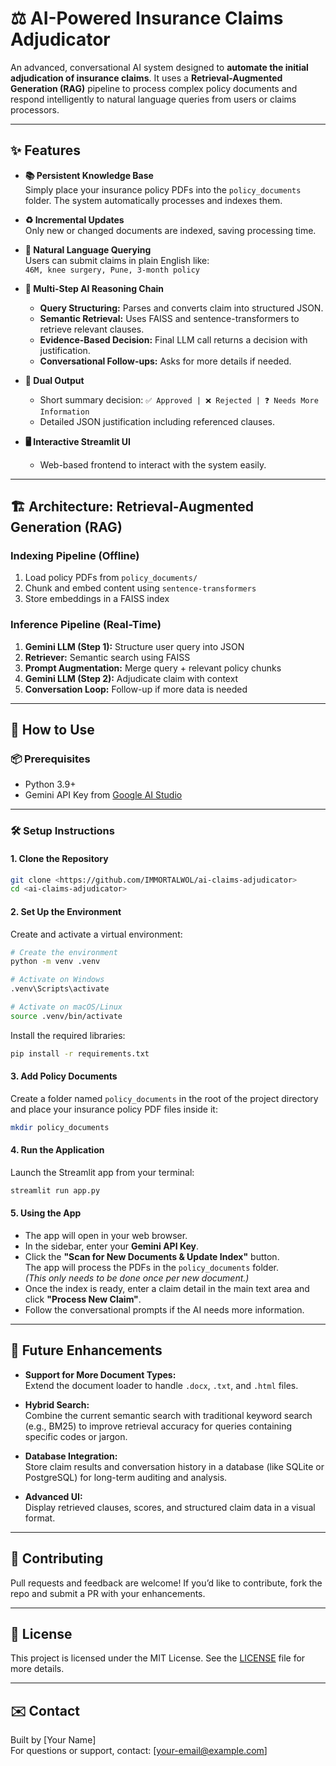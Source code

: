 # ⚖️ AI-Powered Insurance Claims Adjudicator

An advanced, conversational AI system designed to **automate the initial adjudication of insurance claims**. It uses a **Retrieval-Augmented Generation (RAG)** pipeline to process complex policy documents and respond intelligently to natural language queries from users or claims processors.

---

## ✨ Features

- **📚 Persistent Knowledge Base**  
  Simply place your insurance policy PDFs into the `policy_documents` folder. The system automatically processes and indexes them.

- **♻️ Incremental Updates**  
  Only new or changed documents are indexed, saving processing time.

- **💬 Natural Language Querying**  
  Users can submit claims in plain English like:  
  `46M, knee surgery, Pune, 3-month policy`

- **🧠 Multi-Step AI Reasoning Chain**
  - **Query Structuring:** Parses and converts claim into structured JSON.
  - **Semantic Retrieval:** Uses FAISS and sentence-transformers to retrieve relevant clauses.
  - **Evidence-Based Decision:** Final LLM call returns a decision with justification.
  - **Conversational Follow-ups:** Asks for more details if needed.

- **📝 Dual Output**
  - Short summary decision: `✅ Approved | ❌ Rejected | ❓ Needs More Information`
  - Detailed JSON justification including referenced clauses.

- **🖥️ Interactive Streamlit UI**
  - Web-based frontend to interact with the system easily.

---

## 🏗️ Architecture: Retrieval-Augmented Generation (RAG)

### Indexing Pipeline (Offline)

1. Load policy PDFs from `policy_documents/`
2. Chunk and embed content using `sentence-transformers`
3. Store embeddings in a FAISS index

### Inference Pipeline (Real-Time)

1. **Gemini LLM (Step 1):** Structure user query into JSON  
2. **Retriever:** Semantic search using FAISS  
3. **Prompt Augmentation:** Merge query + relevant policy chunks  
4. **Gemini LLM (Step 2):** Adjudicate claim with context  
5. **Conversation Loop:** Follow-up if more data is needed  

---

## 🚀 How to Use

### 📦 Prerequisites

- Python 3.9+
- Gemini API Key from [Google AI Studio](https://makersuite.google.com/)

---

### 🛠️ Setup Instructions

#### 1. Clone the Repository

```bash
git clone <https://github.com/IMMORTALWOL/ai-claims-adjudicator>
cd <ai-claims-adjudicator>
```

#### 2. Set Up the Environment

Create and activate a virtual environment:

```bash
# Create the environment
python -m venv .venv

# Activate on Windows
.venv\Scripts\activate

# Activate on macOS/Linux
source .venv/bin/activate
```

Install the required libraries:

```bash
pip install -r requirements.txt
```

#### 3. Add Policy Documents

Create a folder named `policy_documents` in the root of the project directory and place your insurance policy PDF files inside it:

```bash
mkdir policy_documents
```

#### 4. Run the Application

Launch the Streamlit app from your terminal:

```bash
streamlit run app.py
```

#### 5. Using the App

- The app will open in your web browser.
- In the sidebar, enter your **Gemini API Key**.
- Click the **"Scan for New Documents & Update Index"** button.  
  The app will process the PDFs in the `policy_documents` folder.  
  *(This only needs to be done once per new document.)*
- Once the index is ready, enter a claim detail in the main text area and click **"Process New Claim"**.
- Follow the conversational prompts if the AI needs more information.

---

## 🔮 Future Enhancements

- **Support for More Document Types:**  
  Extend the document loader to handle `.docx`, `.txt`, and `.html` files.

- **Hybrid Search:**  
  Combine the current semantic search with traditional keyword search (e.g., BM25) to improve retrieval accuracy for queries containing specific codes or jargon.

- **Database Integration:**  
  Store claim results and conversation history in a database (like SQLite or PostgreSQL) for long-term auditing and analysis.

- **Advanced UI:**  
  Display retrieved clauses, scores, and structured claim data in a visual format.

---

## 🤝 Contributing

Pull requests and feedback are welcome! If you’d like to contribute, fork the repo and submit a PR with your enhancements.

---

## 📜 License

This project is licensed under the MIT License. See the [LICENSE](LICENSE) file for more details.

---

## ✉️ Contact

Built by [Your Name]  
For questions or support, contact: [your-email@example.com]
